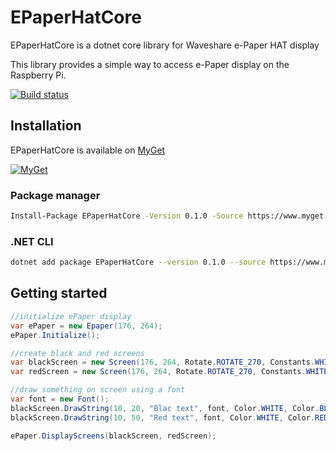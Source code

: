 # EPaperHatCore 
EPaperHatCore is a dotnet core library for Waveshare e-Paper HAT display

This library provides a simple way to access e-Paper display on the Raspberry Pi.

[![Build status](https://ci.appveyor.com/api/projects/status/nol7v0n0y2hjipl0?svg=true)](https://ci.appveyor.com/project/paw3lx/epaperhatcore)


## Installation

EPaperHatCore is available on [MyGet](https://www.myget.org/feed/epaperhatcore/package/nuget/EPaperHatCore)

[![MyGet](https://img.shields.io/myget/epaperhatcore/v/EPaperHatCore.svg??style=flat-square&logo=appveyor)](https://www.myget.org/feed/epaperhatcore/package/nuget/EPaperHatCore) 

### Package manager
```bash
Install-Package EPaperHatCore -Version 0.1.0 -Source https://www.myget.org/F/epaperhatcore/api/v3/index.json
```

### .NET CLI
```bash
dotnet add package EPaperHatCore --version 0.1.0 --source https://www.myget.org/F/epaperhatcore/api/v3/index.json
```

## Getting started

```cs
//initialize ePaper display
var ePaper = new Epaper(176, 264);
ePaper.Initialize();

//create black and red screens
var blackScreen = new Screen(176, 264, Rotate.ROTATE_270, Constants.WHITE);
var redScreen = new Screen(176, 264, Rotate.ROTATE_270, Constants.WHITE);

//draw something on screen using a font
var font = new Font();
blackScreen.DrawString(10, 20, "Blac text", font, Color.WHITE, Color.BLACK);
blackScreen.DrawString(10, 50, "Red text", font, Color.WHITE, Color.RED);

ePaper.DisplayScreens(blackScreen, redScreen);
```